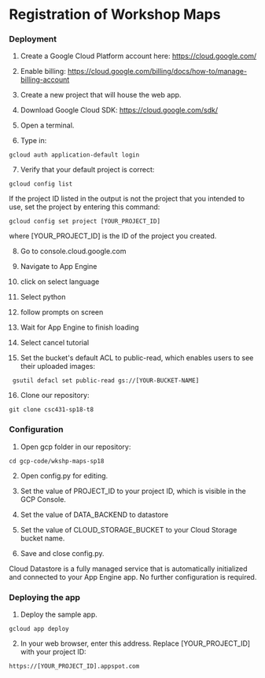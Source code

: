 # Registration of Workshop Maps

### Deployment
  1) Create a Google Cloud Platform account here: https://cloud.google.com/
  
  2) Enable billing: https://cloud.google.com/billing/docs/how-to/manage-billing-account
  
  3) Create a new project that will house the web app.
  
  4) Download Google Cloud SDK: https://cloud.google.com/sdk/
  
  5) Open a terminal.
  
  6) Type in:
   ```
   gcloud auth application-default login
   ```
  7) Verify that your default project is correct:

    gcloud config list
 
   If the project ID listed in the output is not the project that you intended to use, set the project by entering this command:

    gcloud config set project [YOUR_PROJECT_ID]
where [YOUR_PROJECT_ID] is the ID of the project you created.

  8) Go to console.cloud.google.com
  
  9) Navigate to App Engine
  
  10) click on select language
  
  11) Select python
  
  12) follow prompts on screen
  
  13) Wait for App Engine to finish loading
  
  14) Select cancel tutorial
  
  15) Set the bucket's default ACL to public-read, which enables users to see their uploaded images:
  
     gsutil defacl set public-read gs://[YOUR-BUCKET-NAME]

  16) Clone our repository: 
  
    git clone csc431-sp18-t8
  
  
  
### Configuration
  
  1) Open gcp folder in our repository:
  ```
  cd gcp-code/wkshp-maps-sp18
  ```
  
  2) Open config.py for editing.
    
  3) Set the value of PROJECT_ID to your project ID, which is visible in the GCP Console.
  
  4) Set the value of DATA_BACKEND to datastore
  
  5) Set the value of CLOUD_STORAGE_BUCKET to your Cloud Storage bucket name.
    
  5) Save and close config.py.
  
  Cloud Datastore is a fully managed service that is automatically initialized and connected to your App Engine app. No further configuration is required.
  
  
### Deploying the app
  1) Deploy the sample app.
    
    gcloud app deploy
  2) In your web browser, enter this address. Replace [YOUR_PROJECT_ID] with your project ID:
  
    https://[YOUR_PROJECT_ID].appspot.com
